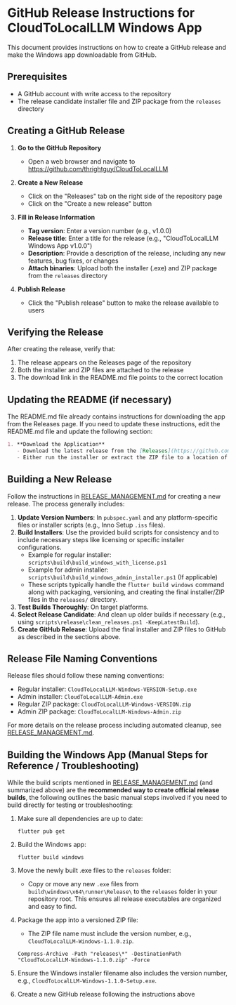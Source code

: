 # GitHub Release Instructions for CloudToLocalLLM Windows App

This document provides instructions on how to create a GitHub release and make the Windows app downloadable from GitHub.

## Prerequisites

- A GitHub account with write access to the repository
- The release candidate installer file and ZIP package from the `releases` directory

## Creating a GitHub Release

1. **Go to the GitHub Repository**
   - Open a web browser and navigate to https://github.com/thrightguy/CloudToLocalLLM

2. **Create a New Release**
   - Click on the "Releases" tab on the right side of the repository page
   - Click on the "Create a new release" button

3. **Fill in Release Information**
   - **Tag version**: Enter a version number (e.g., v1.0.0)
   - **Release title**: Enter a title for the release (e.g., "CloudToLocalLLM Windows App v1.0.0")
   - **Description**: Provide a description of the release, including any new features, bug fixes, or changes
   - **Attach binaries**: Upload both the installer (.exe) and ZIP package from the `releases` directory

4. **Publish Release**
   - Click the "Publish release" button to make the release available to users

## Verifying the Release

After creating the release, verify that:

1. The release appears on the Releases page of the repository
2. Both the installer and ZIP files are attached to the release
3. The download link in the README.md file points to the correct location

## Updating the README (if necessary)

The README.md file already contains instructions for downloading the app from the Releases page. If you need to update these instructions, edit the README.md file and update the following section:

```markdown
1. **Download the Application**
   - Download the latest release from the [Releases](https://github.com/thrightguy/CloudToLocalLLM/releases) page.
   - Either run the installer or extract the ZIP file to a location of your choice.
```

## Building a New Release

Follow the instructions in [RELEASE_MANAGEMENT.md](RELEASE_MANAGEMENT.md) for creating a new release. The process generally includes:

1.  **Update Version Numbers**: In `pubspec.yaml` and any platform-specific files or installer scripts (e.g., Inno Setup `.iss` files).
2.  **Build Installers**: Use the provided build scripts for consistency and to include necessary steps like licensing or specific installer configurations.
    *   Example for regular installer: `scripts\build\build_windows_with_license.ps1`
    *   Example for admin installer: `scripts\build\build_windows_admin_installer.ps1` (If applicable)
    *   These scripts typically handle the `flutter build windows` command along with packaging, versioning, and creating the final installer/ZIP files in the `releases/` directory.
3.  **Test Builds Thoroughly**: On target platforms.
4.  **Select Release Candidate**: And clean up older builds if necessary (e.g., using `scripts\release\clean_releases.ps1 -KeepLatestBuild`).
5.  **Create GitHub Release**: Upload the final installer and ZIP files to GitHub as described in the sections above.

## Release File Naming Conventions

Release files should follow these naming conventions:

- Regular installer: `CloudToLocalLLM-Windows-VERSION-Setup.exe`
- Admin installer: `CloudToLocalLLM-Admin.exe`
- Regular ZIP package: `CloudToLocalLLM-Windows-VERSION.zip`
- Admin ZIP package: `CloudToLocalLLM-Windows-Admin.zip`

For more details on the release process including automated cleanup, see [RELEASE_MANAGEMENT.md](RELEASE_MANAGEMENT.md).

## Building the Windows App (Manual Steps for Reference / Troubleshooting)

While the build scripts mentioned in [RELEASE_MANAGEMENT.md](RELEASE_MANAGEMENT.md) (and summarized above) are the **recommended way to create official release builds**, the following outlines the basic manual steps involved if you need to build directly for testing or troubleshooting:

1. Make sure all dependencies are up to date:
   ```
   flutter pub get
   ```

2. Build the Windows app:
   ```
   flutter build windows
   ```

3. Move the newly built .exe files to the `releases` folder:
   - Copy or move any new `.exe` files from `build\windows\x64\runner\Release\` to the `releases` folder in your repository root. This ensures all release executables are organized and easy to find.

4. Package the app into a versioned ZIP file:
   - The ZIP file name must include the version number, e.g., `CloudToLocalLLM-Windows-1.1.0.zip`.
   ```
   Compress-Archive -Path "releases\*" -DestinationPath "CloudToLocalLLM-Windows-1.1.0.zip" -Force
   ```

5. Ensure the Windows installer filename also includes the version number, e.g., `CloudToLocalLLM-Windows-1.1.0-Setup.exe`.

6. Create a new GitHub release following the instructions above

